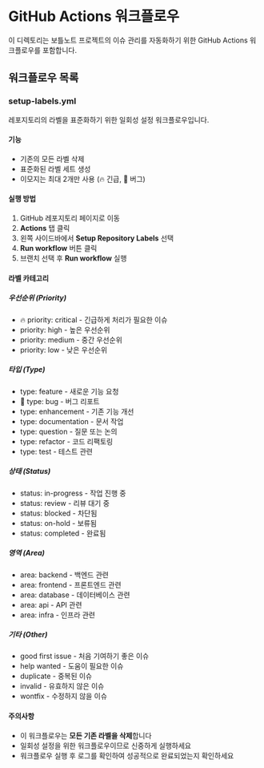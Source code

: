 # GitHub Actions 워크플로우

이 디렉토리는 보틀노트 프로젝트의 이슈 관리를 자동화하기 위한 GitHub Actions 워크플로우를 포함합니다.

## 워크플로우 목록

### setup-labels.yml

레포지토리의 라벨을 표준화하기 위한 일회성 설정 워크플로우입니다.

#### 기능

- 기존의 모든 라벨 삭제
- 표준화된 라벨 세트 생성
- 이모지는 최대 2개만 사용 (🔥 긴급, 🐛 버그)

#### 실행 방법

1. GitHub 레포지토리 페이지로 이동
2. **Actions** 탭 클릭
3. 왼쪽 사이드바에서 **Setup Repository Labels** 선택
4. **Run workflow** 버튼 클릭
5. 브랜치 선택 후 **Run workflow** 실행

#### 라벨 카테고리

##### 우선순위 (Priority)

- 🔥 priority: critical - 긴급하게 처리가 필요한 이슈
- priority: high - 높은 우선순위
- priority: medium - 중간 우선순위
- priority: low - 낮은 우선순위

##### 타입 (Type)

- type: feature - 새로운 기능 요청
- 🐛 type: bug - 버그 리포트
- type: enhancement - 기존 기능 개선
- type: documentation - 문서 작업
- type: question - 질문 또는 논의
- type: refactor - 코드 리팩토링
- type: test - 테스트 관련

##### 상태 (Status)

- status: in-progress - 작업 진행 중
- status: review - 리뷰 대기 중
- status: blocked - 차단됨
- status: on-hold - 보류됨
- status: completed - 완료됨

##### 영역 (Area)

- area: backend - 백엔드 관련
- area: frontend - 프론트엔드 관련
- area: database - 데이터베이스 관련
- area: api - API 관련
- area: infra - 인프라 관련

##### 기타 (Other)

- good first issue - 처음 기여하기 좋은 이슈
- help wanted - 도움이 필요한 이슈
- duplicate - 중복된 이슈
- invalid - 유효하지 않은 이슈
- wontfix - 수정하지 않을 이슈

#### 주의사항

- 이 워크플로우는 **모든 기존 라벨을 삭제**합니다
- 일회성 설정을 위한 워크플로우이므로 신중하게 실행하세요
- 워크플로우 실행 후 로그를 확인하여 성공적으로 완료되었는지 확인하세요
